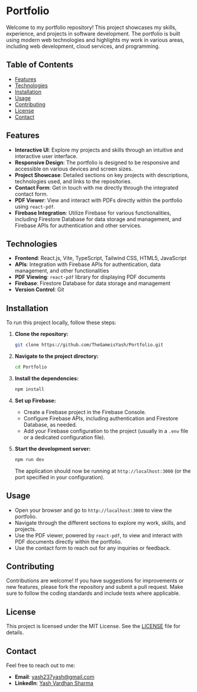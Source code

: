 # Portfolio

Welcome to my portfolio repository! This project showcases my skills, experience, and projects in software development. The portfolio is built using modern web technologies and highlights my work in various areas, including web development, cloud services, and programming.

## Table of Contents

- [Features](#features)
- [Technologies](#technologies)
- [Installation](#installation)
- [Usage](#usage)
- [Contributing](#contributing)
- [License](#license)
- [Contact](#contact)

## Features

- **Interactive UI**: Explore my projects and skills through an intuitive and interactive user interface.
- **Responsive Design**: The portfolio is designed to be responsive and accessible on various devices and screen sizes.
- **Project Showcase**: Detailed sections on key projects with descriptions, technologies used, and links to the repositories.
- **Contact Form**: Get in touch with me directly through the integrated contact form.
- **PDF Viewer**: View and interact with PDFs directly within the portfolio using `react-pdf`.
- **Firebase Integration**: Utilize Firebase for various functionalities, including Firestore Database for data storage and management, and Firebase APIs for authentication and other services.

## Technologies

- **Frontend**: React.js, Vite, TypeScript, Tailwind CSS, HTML5, JavaScript
- **APIs**: Integration with Firebase APIs for authentication, data management, and other functionalities
- **PDF Viewing**: `react-pdf` library for displaying PDF documents
- **Firebase**: Firestore Database for data storage and management
- **Version Control**: Git

## Installation

To run this project locally, follow these steps:

1. **Clone the repository:**

    ```bash
    git clone https://github.com/TheGameisYash/Portfolio.git
    ```

2. **Navigate to the project directory:**

    ```bash
    cd Portfolio
    ```

3. **Install the dependencies:**

    ```bash
    npm install
    ```

4. **Set up Firebase:**
   - Create a Firebase project in the Firebase Console.
   - Configure Firebase APIs, including authentication and Firestore Database, as needed.
   - Add your Firebase configuration to the project (usually in a `.env` file or a dedicated configuration file).

5. **Start the development server:**

    ```bash
    npm run dev
    ```

    The application should now be running at `http://localhost:3000` (or the port specified in your configuration).

## Usage

- Open your browser and go to `http://localhost:3000` to view the portfolio.
- Navigate through the different sections to explore my work, skills, and projects.
- Use the PDF viewer, powered by `react-pdf`, to view and interact with PDF documents directly within the portfolio.
- Use the contact form to reach out for any inquiries or feedback.

## Contributing

Contributions are welcome! If you have suggestions for improvements or new features, please fork the repository and submit a pull request. Make sure to follow the coding standards and include tests where applicable.

## License

This project is licensed under the MIT License. See the [LICENSE](LICENSE) file for details.

## Contact

Feel free to reach out to me:

- **Email**: yash237yash@gmail.com
- **LinkedIn**: [Yash Vardhan Sharma](https://www.linkedin.com/in/yash-vardhan-sharma-0b0a64166/)
